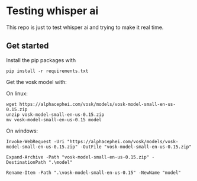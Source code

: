 # Testing whisper ai
This repo is just to test whisper ai and trying to make it real time.

## Get started
Install the pip packages with

```
pip install -r requirements.txt
```
Get the vosk model with:

On linux:
```
wget https://alphacephei.com/vosk/models/vosk-model-small-en-us-0.15.zip
unzip vosk-model-small-en-us-0.15.zip
mv vosk-model-small-en-us-0.15 model
```

On windows:
```
Invoke-WebRequest -Uri "https://alphacephei.com/vosk/models/vosk-model-small-en-us-0.15.zip" -OutFile "vosk-model-small-en-us-0.15.zip"

Expand-Archive -Path "vosk-model-small-en-us-0.15.zip" -DestinationPath ".\model"

Rename-Item -Path ".\vosk-model-small-en-us-0.15" -NewName "model"
```
